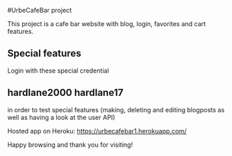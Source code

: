 #UrbeCafeBar project

This project is a cafe bar website with blog, login, favorites and cart features.

## Special features

Login with these special credential

## hardlane2000 hardlane17 ##

in order to test special features (making, deleting and editing blogposts as well as having a look at the user API)

Hosted app on Heroku: https://urbecafebar1.herokuapp.com/

Happy browsing and thank you for visiting!

